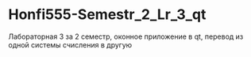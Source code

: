 # Honfi555-Semestr_2_Lr_3_qt
Лабораторная 3 за 2 семестр, оконное приложение в qt, перевод из одной системы счисления в другую
